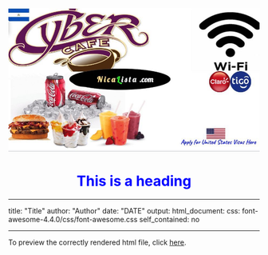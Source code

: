 <img src="nicalista.jpg" alt="desayuno visa de estados unidos almuerzo cena cibercafé batidos cerveza hamburguesa whatsapp">



<div>
 
<h1 style="color:blue;text-align:center;">This is a heading</h1>
  </div>
  
  ---
title: "Title"
author: "Author"
date: "DATE"
output: 
  html_document:
     css: font-awesome-4.4.0/css/font-awesome.css
     self_contained: no

---
<i class="fa fa-renren fa-5x"></i>

To preview the correctly rendered html file, click 
<a href="http://htmlpreview.github.io/?https://github.com/FlorianWanders/FAonGitHub/blob/master/MWE.html" title="preview on htmlpreview.github.io" target="_blank">here</a>. 



